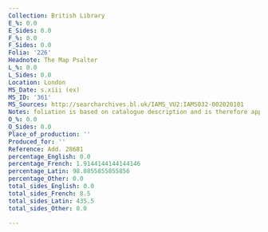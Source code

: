 ```yaml
---
Collection: British Library
E_%: 0.0
E_Sides: 0.0
F_%: 0.0
F_Sides: 0.0
Folia: '226'
Headnote: The Map Psalter
L_%: 0.0
L_Sides: 0.0
Location: London
MS_Date: s.xiii (ex)
MS_ID: '361'
MS_Sources: http://searcharchives.bl.uk/IAMS_VU2:IAMS032-002020101
Notes: foliation is based on catalogue description and is therefore approximate
O_%: 0.0
O_Sides: 0.0
Place_of_production: ''
Produced_for: ''
Reference: Add. 28681
percentage_English: 0.0
percentage_French: 1.9144144144144146
percentage_Latin: 98.0855855855856
percentage_Other: 0.0
total_sides_English: 0.0
total_sides_French: 8.5
total_sides_Latin: 435.5
total_sides_Other: 0.0

---
```

